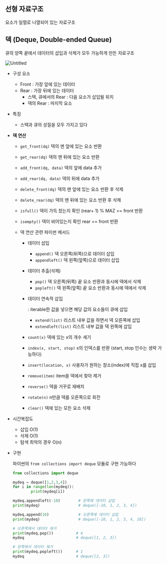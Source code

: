 ## 선형 자료구조

요소가 일렬로 나열되어 있는 자료구조

## 덱 (Deque, Double-ended Queue)

큐의 양쪽 끝에서 데이터의 삽입과 삭제가 모두 가능하게 만든 자료구조

![Untitled](https://prod-files-secure.s3.us-west-2.amazonaws.com/12d73fc0-8c8a-4e99-991e-f2e1a4ab98e7/efae2af0-169f-4a46-9d3f-1b5b92530074/Untitled.png)

- 구성 요소
    - Front : 가장 앞에 있는 데이터
    - Rear : 가장 뒤에 있는 데이터
        - 스택, 큐에서의 Rear : 다음 요소가 삽입될 위치
        - 덱의 Rear : 마지막 요소

- 특징
    - 스택과 큐의 성질을 모두 가지고 있다

- **덱 연산**
    - `get_front(dq)` 덱의 맨 앞에 있는 요소 반환
    - `get_rear(dq)` 덱의 맨 뒤에 있는 요소 반환
    - `add_front(dq, data)` 덱의 앞에 data 추가
    - `add_rear(dq, data)` 덱의 뒤에 data 추가
    - `delete_front(dq)` 덱의 맨 앞에 있는 요소 반환 후 삭제
    - `delete_rear(dq)` 덱의 맨 뒤에 있는 요소 반환 후 삭제
    - `isfull()` 덱이 가득 찼는지 확인 (rear+ 1) % MAZ == front 반환
    - `isempty()` 덱이 비어있는지 확인 rear == front 반환
    
    - 덱 연산 관련 파이썬 메서드
        - 데이터 삽입
            - `append()` 덱 오른쪽(뒤쪽)으로 데이터 삽입
            - `appendleft()` 덱 왼쪽(앞쪽)으로 데이터 삽입
        - 데이터 추출(삭제)
            - `pop()` 덱 오른쪽(뒤쪽) 끝 요소 반환과 동시에 덱에서 삭제
            - `popleft()` 덱 왼쪽(앞쪽) 끝 요소 반환과 동시에 덱에서 삭제
        - 데이터 연속적 삽입
            
            : iterable한 값을 넣으면 해당 값의 요소들이 큐에 삽입
            
            - `extend(list)` 리스트 내부 값을 하면서 덱 오른쪽에 삽입
            - `extendleft(list)` 리스트 내부 값을 덱 왼쪽에 삽입
        - `count(x)` 덱에 있는 x의 개수 세기
        - `index(x, start, stop)` x의 인덱스를 반환
        (start, stop 인수는 생략 가능하다)
        - `insert(location, x)` 사용자가 원하는 장소(index)에 직접 x를 삽입
        - `remove(item)` item을 덱에서 찾아 제거
        - `reverse()` 덱을 거꾸로 재배치
        - `rotate(n)` n만큼 덱를 오른쪽으로 회전
        - `clear()` 덱에 있는 모든 요소 삭제
    
- 시간복잡도
    - 삽입  O(1)
    - 삭제 O(1)
    - 탐색 최악의 경우 O(n)

- 구현
    
    파이썬의 `from collections import deque` 모듈로 구현 가능하다
    
    ```python
    from collections import deque
    
    mydeq = deque([1,2,3,4])
    for i in range(len(mydeq)):
    		print(mydeq[i])
    
    mydeq.appendleft(-10)        # 왼쪽에 데이터 삽입
    print(mydeq)                 # deque([-10, 1, 2, 3, 4])
    
    mydeq.append(10)             # 오른쪽에 데이터 삽입
    print(mydeq)                 # deque([-10, 1, 2, 3, 4, 10])
    
    # 오른쪽에서 데이터 제거
    print(mydeq.pop())          # 4
    mydeq                       # deque([1, 2, 3])
    
    # 왼쪽에서 데이터 제거
    print(mydeq.popleft())      # 1
    mydeq                       # deque([2, 3])
    ```